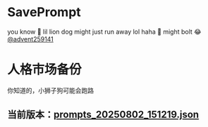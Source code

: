 # SavePrompt
you know 🫠 lil lion dog might just run away lol
haha 🐶 might bolt 😂 [@advent259141](https://github.com/advent259141)

# 人格市场备份
你知道的，小狮子狗可能会跑路

## 当前版本：[prompts_20250802_151219.json](https://github.com/Larch-C/SavePrompt/blob/main/prompts_20250802_151219.json)
